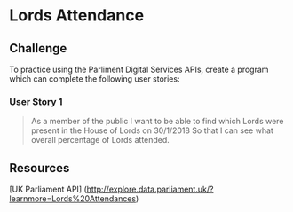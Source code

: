 # Lords Attendance


## Challenge

To practice using the Parliment Digital Services APIs, create a program which can complete the following user stories:

### User Story 1

> As a member of the public
> I want to be able to find which Lords were present in the House of Lords on 30/1/2018
> So that I can see what overall percentage of Lords attended. 


## Resources

[UK Parliament API] (http://explore.data.parliament.uk/?learnmore=Lords%20Attendances)

